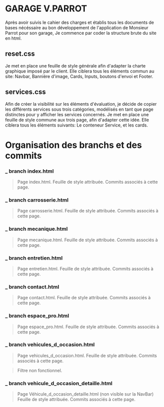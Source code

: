 # GARAGE V.PARROT

Après avoir suivis le cahier des charges et établis tous les documents de bases nécéssaire au bon développement de l'application de Monsieur Parrot pour son garage, Je commence par coder la structure brute du site en html.

## reset.css

Je met en place une feuille de style générale afin d'adapter la charte graphique imposé par le client.
Elle ciblera tous les éléments commun au site: Navbar, Bannière d'image, Cards, Inputs, boutons d'envoi et Footer.

## services.css

Afin de créer la visibilité sur les éléments d'évaluation, je décide de copier les différents services sous trois catégories, modélisés en tant que page distinctes pour y afficher les services concernés.
Je met en place une feuille de style commune aux trois page, afin d'adapter cette idée.
Elle ciblera tous les éléments suivants: Le conteneur Service, et les cards.

# Organisation des branchs et des commits

### \_ branch index.html

> Page index.html.
> Feuille de style attribuée.
> Commits associés à cette page.

### \_ branch carrosserie.html

> Page carrosserie.html.
> Feuille de style attribuée.
> Commits associés à cette page.

### \_ branch mecanique.html

> Page mecanique.html.
> Feuille de style attribuée.
> Commits associés à cette page.

### \_ branch entretien.html

> Page entretien.html.
> Feuille de style attribuée.
> Commits associés à cette page.

### \_ branch contact.html

> Page contact.html.
> Feuille de style attribuée.
> Commits associés à cette page.

### \_ branch espace_pro.html

> Page espace_pro.html.
> Feuille de style attribuée.
> Commits associés à cette page.

### \_ branch vehicules_d_occasion.html

> Page vehicules_d_occasion.html.
> Feuille de style attribuée.
> Commits associés à cette page.

> Filtre non fonctionnel.

### \_ branch vehicule_d_occasion_detaille.html

> Page Véhicule_d_occasion_detaille.html (non visible sur la NavBar)
> Feuille de style attribuée.
> Commits associés à cette page.

